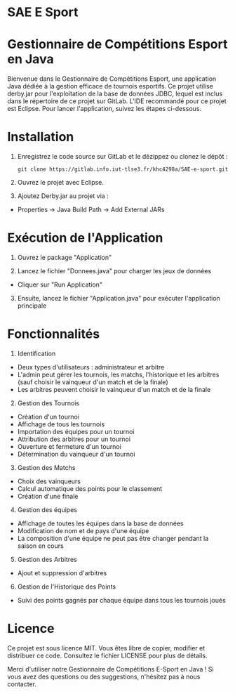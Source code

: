 # SAE E Sport

# Gestionnaire de Compétitions Esport en Java
Bienvenue dans le Gestionnaire de Compétitions Esport, une application Java dédiée à la gestion efficace de tournois esportifs. Ce projet utilise derby.jar pour l'exploitation de la base de données JDBC, lequel est inclus dans le répertoire de ce projet sur GitLab. L'IDE recommandé pour ce projet est Eclipse. Pour lancer l'application, suivez les étapes ci-dessous.

# Installation
1. Enregistrez le code source sur GitLab et le dézippez ou clonez le dépôt :

   `git clone https://gitlab.info.iut-tlse3.fr/khc4298a/SAE-e-sport.git `

2. Ouvrez le projet avec Eclipse.

3. Ajoutez Derby.jar au projet via :
- Properties -> Java Build Path -> Add External JARs


# Exécution de l'Application
1. Ouvrez le package "Application"

2. Lancez le fichier "Donnees.java" pour charger les jeux de données
-  Cliquer sur "Run Application"

3. Ensuite, lancez le fichier "Application.java" pour exécuter l'application principale

# Fonctionnalités

1. Identification 
- Deux types d'utilisateurs : administrateur et arbitre
- L'admin peut gérer les tournois, les matchs, l'historique et les arbitres (sauf choisir le vainqueur d'un match et de la finale)
- Les arbitres peuvent choisir le vainqueur d'un match et de la finale

2. Gestion des Tournois
- Création d'un tournoi
- Affichage de tous les tournois
- Importation des équipes pour un tournoi
- Attribution des arbitres pour un tournoi
- Ouverture et fermeture d'un tournoi
- Détermination du vainqueur d'un tournoi

3. Gestion des Matchs
- Choix des vainqueurs
- Calcul automatique des points pour le classement
- Création d'une finale

4. Gestion des équipes
- Affichage de toutes les équipes dans la base de données 
- Modification de nom et de pays d'une équipe
- La composition d'une équipe ne peut pas être changer pendant la saison en cours

5. Gestion des Arbitres
- Ajout et suppression d'arbitres

6. Gestion de l'Historique des Points
- Suivi des points gagnés par chaque équipe dans tous les tournois joués


# Licence

Ce projet est sous licence MIT. Vous êtes libre de copier, modifier et distribuer ce code. Consultez le fichier LICENSE pour plus de détails.

Merci d'utiliser notre Gestionnaire de Compétitions E-Sport en Java ! Si vous avez des questions ou des suggestions, n'hésitez pas à nous contacter.







